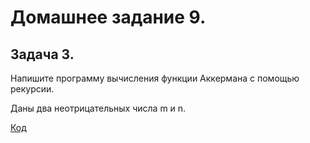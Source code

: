# Домашнее задание 9.




## Задача 3.

Напишите программу вычисления функции Аккермана с помощью рекурсии. 

Даны два неотрицательных числа m и n.

[Код](Ex3_Ackerman/Program.cs)
